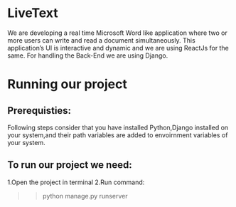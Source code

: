 # LiveText
We are developing a real time Microsoft Word like application where two or more users can write and read a document simultaneously. This application’s UI is interactive and dynamic and we are using ReactJs for the same. For handling the Back-End we are using  Django.


# Running our project
## Prerequisties:
Following steps consider that you have installed Python,Django installed on your system,and their path variables are added to envoirnment variables of your system.

## To run our project we need:
1.Open the project in terminal
2.Run command:
   >>python manage.py runserver

